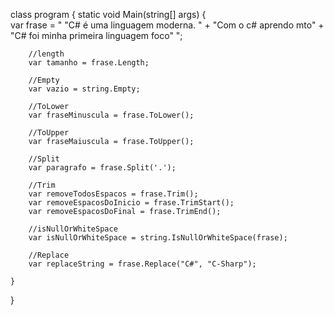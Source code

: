 
class program {
	static void Main(string[] args) {		
		var frase = "    "C# é uma linguagem moderna. " + "Com o c# aprendo mto" + "C# foi minha primeira linguagem foco" ";
		
		//length
		var tamanho = frase.Length;
		
		//Empty
		var vazio = string.Empty;
		
		//ToLower
		var fraseMinuscula = frase.ToLower();
			
		//ToUpper
		var fraseMaiuscula = frase.ToUpper();
		
		//Split
		var paragrafo = frase.Split('.');
		
		//Trim
		var removeTodosEspacos = frase.Trim();
		var removeEspacosDoInicio = frase.TrimStart();
		var removeEspacosDoFinal = frase.TrimEnd();
		
		//isNullOrWhiteSpace
		var isNullOrWhiteSpace = string.IsNullOrWhiteSpace(frase);
		
		//Replace
		var replaceString = frase.Replace("C#", "C-Sharp");
			 
	}
}